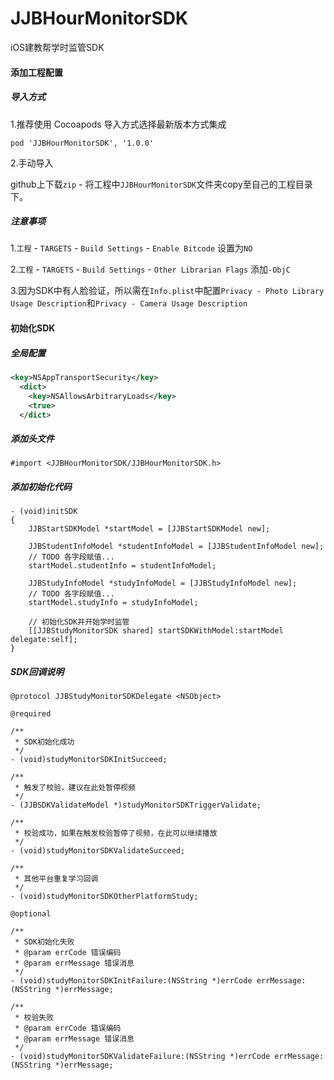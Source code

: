 # JJBHourMonitorSDK
iOS建教帮学时监管SDK



#### 添加工程配置

##### 导入方式

1.推荐使用 Cocoapods 导入方式选择最新版本方式集成

``` objc
pod 'JJBHourMonitorSDK', '1.0.0'
```

2.手动导入

github上下载`zip` - 将工程中`JJBHourMonitorSDK`文件夹copy至自己的工程目录下。

##### 注意事项

1.`工程` - `TARGETS` - `Build Settings` - `Enable Bitcode` 设置为`NO`

2.`工程` - `TARGETS` - `Build Settings` - `Other Librarian Flags` 添加`-ObjC`

3.因为SDK中有人脸验证，所以需在`Info.plist`中配置`Privacy - Photo Library Usage Description`和`Privacy - Camera Usage Description`

#### 初始化SDK

##### 全局配置

```xml
<key>NSAppTransportSecurity</key>
  <dict>
    <key>NSAllowsArbitraryLoads</key>
    <true>
  </dict>
```

##### 添加头文件

``` objc
#import <JJBHourMonitorSDK/JJBHourMonitorSDK.h>
```

##### 添加初始化代码

``` objc
- (void)initSDK
{
    JJBStartSDKModel *startModel = [JJBStartSDKModel new];

    JJBStudentInfoModel *studentInfoModel = [JJBStudentInfoModel new];
    // TODO 各字段赋值...
    startModel.studentInfo = studentInfoModel;

    JJBStudyInfoModel *studyInfoModel = [JJBStudyInfoModel new];
    // TODO 各字段赋值...
    startModel.studyInfo = studyInfoModel;

    // 初始化SDK并开始学时监管
    [[JJBStudyMonitorSDK shared] startSDKWithModel:startModel delegate:self];
}
```

##### SDK回调说明

``` objc
@protocol JJBStudyMonitorSDKDelegate <NSObject>

@required

/**
 * SDK初始化成功
 */
- (void)studyMonitorSDKInitSucceed;

/**
 * 触发了校验，建议在此处暂停视频
 */
- (JJBSDKValidateModel *)studyMonitorSDKTriggerValidate;

/**
 * 校验成功，如果在触发校验暂停了视频，在此可以继续播放
 */
- (void)studyMonitorSDKValidateSucceed;

/**
 * 其他平台重复学习回调
 */
- (void)studyMonitorSDKOtherPlatformStudy;

@optional

/**
 * SDK初始化失败
 * @param errCode 错误编码
 * @param errMessage 错误消息
 */
- (void)studyMonitorSDKInitFailure:(NSString *)errCode errMessage:(NSString *)errMessage;

/**
 * 校验失败
 * @param errCode 错误编码
 * @param errMessage 错误消息
 */
- (void)studyMonitorSDKValidateFailure:(NSString *)errCode errMessage:(NSString *)errMessage;
```








